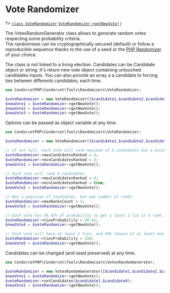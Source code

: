 # Vote Randomizer
?> [`class VoteRandomizer`](/ApiReferences?id=condorcetphpcondorcettoolsrandomizersvoterandomizer-class) 
[`VoteRandomizer->getNewVote()`](https://www.condorcet.io/Docs/ApiReferences/Tools_Randomizers_VoteRandomizer%20Class/public%20Tools_Randomizers_VoteRandomizer--getNewVote) 


The VotesRandomGenerator class allows to generate random votes respecting some probability criteria.  
The randomness can be cryptographically secured (default) or follow a reproducible sequence thanks to the use of a seed or the [PHP Randomizer](https://www.php.net/manual/en/class.random-randomizer.php) of your choice.

The class is not linked to a living election. Candidates can be Candidate object or string. It's return new vote object containing untouched candidates inputs. You can also provide an array a a candidate to forcing ties between differents candidates, each time.

```php
use CondorcetPHP\Condorcet\Tools\Randomizers\VoteRandomizer;

$voteRandomizer = new VoteRandomizer([$candidate1,$candidate2,$candidate3]);
$newVote1 = $voteRandomizer->getNewVote();
$newVote2 = $voteRandomizer->getNewVote();
$newVote3 = $voteRandomizer->getNewVote();
```

Options can be passed as object variable at any time.

```php
use CondorcetPHP\Condorcet\Tools\Randomizers\VoteRandomizer;

$voteRandomizer = new VoteRandomizer([$candidate1,$candidate2,$candidate3;$candidate4,$candidate5,$candidate6]);

// If not null, each vote will rank maximum of 4 candidates but a minimum of 3.
$voteRandomizer->maxCandidatesRanked = 4; 
$voteRandomizer->minCandidatesRanked = 3;
$newVote1 = $voteRandomizer->getNewVote();

// Each vote will rank 4 candidates
$voteRandomizer->maxCandidatesRanked = 4; 
$voteRandomizer->minCandidatesRanked = true;
$newVote2 = $voteRandomizer->getNewVote();

// Not a question of candidates, but max number of ranks
$voteRandomizer->maxRanksCount = 3;
$newVote3 = $voteRandomizer->getNewVote();

// Each vote has 50.42% of probability to get a least 1 tie in a rank.
$voteRandomizer->tiesProbability = 50.42;
$newVote4 = $voteRandomizer->getNewVote();

// Each vote will have at least 2 ties, and 50% chance of at least one more.
$voteRandomizer->tiesProbability = 250;
$newVote5 = $voteRandomizer->getNewVote();
```


Candidates can be changed (and seed preserved) at any time.
```php
use CondorcetPHP\Condorcet\Tools\Randomizers\VotesRandomGenerator;

$voteRandomizer = new VotesRandomGenerator([$candidate1,$candidate2,$candidate3]);
$newVote1 = $voteRandomizer->getNewVote();
$voteRandomizer->setCandidates($candidate1,$candidate4);
$newVote2 = $voteRandomizer->getNewVote();
```